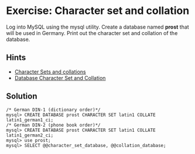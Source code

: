 # Exercise: Character set and collation

Log into MySQL using the mysql utility. Create a database named **prost** that will be used in Germany.  Print out the character set and collation of the database.  

## Hints

- [Character Sets and collations](http://dev.mysql.com/doc/refman/5.7/en/charset-mysql.html)
- [Database Character Set and Collation](http://dev.mysql.com/doc/refman/5.7/en/charset-database.html)

## Solution

```
/* German DIN-1 (dictionary order)*/
mysql> CREATE DATABASE prost CHARACTER SET latin1 COLLATE latin1_german1_ci;
/* German DIN-2 (phone book order)*/
mysql> CREATE DATABASE prost CHARACTER SET latin1 COLLATE latin1_german2_ci;
mysql> use prost;
mysql> SELECT @@character_set_database, @@collation_database;
```
